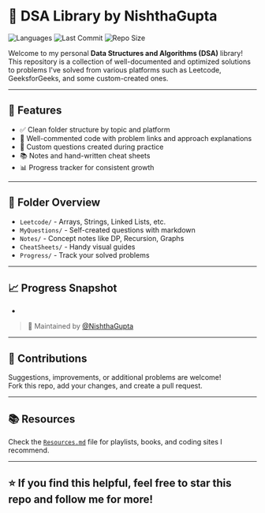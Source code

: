 # 🧠 DSA Library by NishthaGupta

![Languages](https://img.shields.io/github/languages/top/NishthaGupta/DSA-Library)
![Last Commit](https://img.shields.io/github/last-commit/NishthaGupta/DSA-Library)
![Repo Size](https://img.shields.io/github/repo-size/NishthaGupta/DSA-Library)

Welcome to my personal **Data Structures and Algorithms (DSA)** library!  
This repository is a collection of well-documented and optimized solutions to problems I've solved from various platforms such as Leetcode, GeeksforGeeks, and some custom-created ones.

---

## 📌 Features

- ✅ Clean folder structure by topic and platform
- 📄 Well-commented code with problem links and approach explanations
- 🧾 Custom questions created during practice
- 📚 Notes and hand-written cheat sheets
- 📊 Progress tracker for consistent growth

---

## 📁 Folder Overview

- `Leetcode/` - Arrays, Strings, Linked Lists, etc.
- `MyQuestions/` - Self-created questions with markdown
- `Notes/` - Concept notes like DP, Recursion, Graphs
- `CheatSheets/` - Handy visual guides
- `Progress/` - Track your solved problems

---

## 📈 Progress Snapshot

-
> 📌 Maintained by [@NishthaGupta](https://github.com/Nishtha453)

---

## 🤝 Contributions

Suggestions, improvements, or additional problems are welcome!  
Fork this repo, add your changes, and create a pull request.

---

## 📚 Resources

Check the [`Resources.md`](./Resources.md) file for playlists, books, and coding sites I recommend.

---

## ⭐ If you find this helpful, feel free to star this repo and follow me for more!

